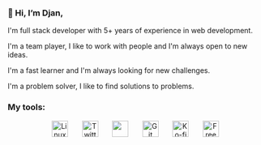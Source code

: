 ### 👋 Hi, I’m Djan,
I'm full stack developer with 5+ years of experience in web development.

I'm a team player, I like to work with people and I'm always open to new ideas.

I'm a fast learner and I'm always looking for new challenges.

I'm a problem solver, I like to find solutions to problems.

### My tools:
<!-- Social icons section -->
<p align="center">
  <a href="#"><img width="32px" alt="Linux"  src="https://img.icons8.com/color/2x/linux.png"/></a>
  &#8287;&#8287;&#8287;&#8287;&#8287;
  <a href="#"><img width="32px" alt="Twitter"  src="https://img.icons8.com/external-tal-revivo-shadow-tal-revivo/2x/external-vim-a-highly-configurable-text-editor-for-efficiently-creating-and-changing-any-kind-of-text-logo-shadow-tal-revivo.png"/></a>
  &#8287;&#8287;&#8287;&#8287;&#8287;
  <a href="#" alt="Doker"><img width="32px" src="https://img.icons8.com/color/2x/docker.png"/></a>
  &#8287;&#8287;&#8287;&#8287;&#8287;
  <a href="#"><img width="32px" alt="Git" src="https://img.icons8.com/color/2x/git"></a>
  &#8287;&#8287;&#8287;&#8287;&#8287;
  <a href="https://ko-fi.com/jlawrence"><img width="32px" alt="Ko-fi" title="Buy me a coffee" src="https://i.imgur.com/PpLeD3K.png"/></a>
  &#8287;&#8287;&#8287;&#8287;&#8287;
  <a href="http://eyl327.mywebcommunity.org/promos/"><img width="32px" alt="Free Stuff" title="Free gifts for you" src="https://i.imgur.com/0uVwkoZ.png"/></a>
</p>
